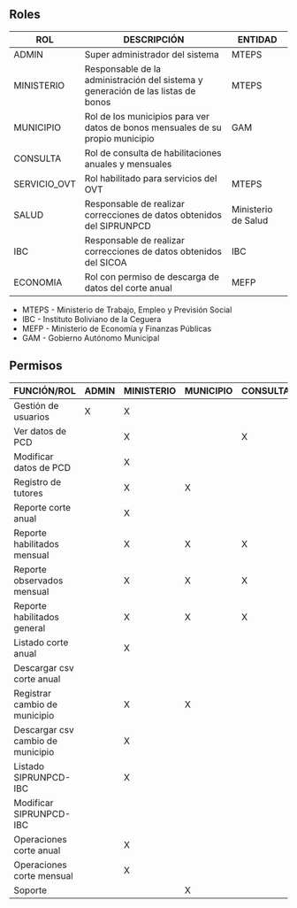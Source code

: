 ## Roles

| **ROL** | **DESCRIPCIÓN** | **ENTIDAD** |
|---|---|---|
| ADMIN | Super administrador del sistema | MTEPS |
| MINISTERIO | Responsable de la administración del sistema y generación de las listas de bonos | MTEPS |
| MUNICIPIO | Rol de los municipios para ver datos de bonos mensuales de su propio municipio | GAM |
| CONSULTA | Rol de consulta de habilitaciones anuales y mensuales | |
| SERVICIO_OVT | Rol habilitado para servicios del OVT | MTEPS |
| SALUD | Responsable de realizar correcciones de datos obtenidos del SIPRUNPCD | Ministerio de Salud|
| IBC | Responsable de realizar correcciones de datos obtenidos del SICOA | IBC |
| ECONOMIA | Rol con permiso de descarga de datos del corte anual | MEFP |

* MTEPS - Ministerio de Trabajo, Empleo y Previsión Social
* IBC - Instituto Boliviano de la Ceguera
* MEFP - Ministerio de Economía y Finanzas Públicas
* GAM - Gobierno Autónomo Municipal

## Permisos

| **FUNCIÓN/ROL** | **ADMIN** | **MINISTERIO** | **MUNICIPIO** | **CONSULTA** | **SALUD** | **IBC** | **ECONOMIA** |
|---|---|---|---|---|---|---|---|
|Gestión de usuarios|X|X||||||
|Ver datos de PCD||X||X||||
|Modificar datos de PCD||X||||||
|Registro de tutores||X|X|||||
|Reporte corte anual||X||||||
|Reporte habilitados mensual||X|X|X||||
|Reporte observados mensual||X|X|X||||
|Reporte habilitados general||X|X|X||||
|Listado corte anual||X||||||
|Descargar csv corte anual|||||||X|
|Registrar cambio de municipio||X|X|||||
|Descargar csv cambio de municipio||X||||||
|Listado SIPRUNPCD-IBC||X|||X|X||
|Modificar SIPRUNPCD-IBC|||||X|X||
|Operaciones corte anual||X||||||
|Operaciones corte mensual||X||||||
|Soporte|||X|||||
